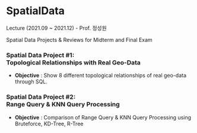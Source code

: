 # SpatialData
Lecture (2021.09 ~ 2021.12) - Prof. 정성원

Spatial Data Projects & Reviews for Midterm and Final Exam
<br>

### Spatial Data Project #1: <br>Topological Relationships with Real Geo-Data

  * <b>Objective</b> : Show 8 different topological relationships of real geo-data through SQL.


### Spatial Data Project #2: <br>Range Query & KNN Query Processing

  * <b>Objective</b> : Comparison of Range Query & KNN Query Processing using Bruteforce, KD-Tree, R-Tree
